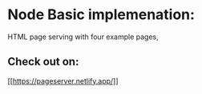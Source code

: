 # Node Basic implemenation: 
HTML page serving with four example pages,
## Check out on:
[[https://pageserver.netlify.app/]]